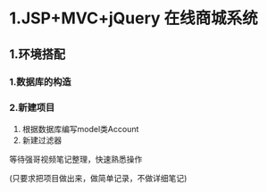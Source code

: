 # 1.JSP+MVC+jQuery 在线商城系统  

## 1.环境搭配  
### 1.数据库的构造

### 2.新建项目
1. 根据数据库编写model类Account
2. 新建过滤器  

等待强哥视频笔记整理，快速熟悉操作  

(只要求把项目做出来，做简单记录，不做详细笔记)
